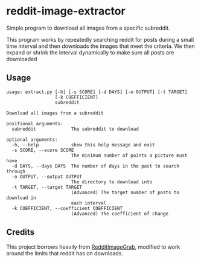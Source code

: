 reddit-image-extractor
======================

Simple program to download all images from a specific subreddit.

This program works by repeatedly searching reddit for posts during a small time interval and then downloads the images that meet the criteria. We then expand or shrink the interval dynamically to make sure all posts are downloaded


Usage
-----

```
usage: extract.py [-h] [-s SCORE] [-d DAYS] [-o OUTPUT] [-t TARGET]
                  [-k COEFFICIENT]
                  subreddit

Download all images from a subreddit

positional arguments:
  subreddit             The subreddit to download

optional arguments:
  -h, --help            show this help message and exit
  -s SCORE, --score SCORE
                        The minimum number of points a picture must have
  -d DAYS, --days DAYS  The number of days in the past to search through
  -o OUTPUT, --output OUTPUT
                        The directory to download into
  -t TARGET, --target TARGET
                        (Advanced) The target number of posts to download in
                        each interval
  -k COEFFICIENT, --coefficient COEFFICIENT
                        (Advanced) The coefficient of change
```

Credits
-------

This project borrows heavily from [RedditImageGrab](https://github.com/HoverHell/RedditImageGrab), modified to work around the limits that reddit has on downloads.